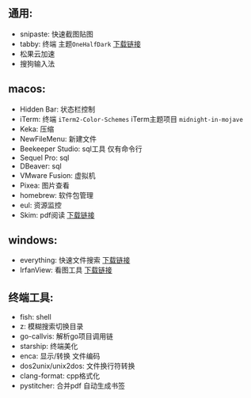 ## 通用:
- snipaste: 快速截图贴图
- tabby: 终端 主题`OneHalfDark`  [下载链接](https://github.com/Eugeny/tabby/releases)
- 松果云加速
- 搜狗输入法

## macos:
- Hidden Bar: 状态栏控制
- iTerm: 终端
 `iTerm2-Color-Schemes` iTerm主题项目 `midnight-in-mojave`
- Keka: 压缩
- NewFileMenu: 新建文件
- Beekeeper Studio: sql工具 仅有命令行
- Sequel Pro: sql
- DBeaver: sql
- VMware Fusion: 虚拟机
- Pixea: 图片查看
- homebrew: 软件包管理
- eul: 资源监控
- Skim: pdf阅读 [下载链接](https://skim-app.sourceforge.io/)

## windows:
- everything: 快速文件搜索 [下载链接](https://www.voidtools.com/zh-cn/)
- IrfanView: 看图工具 [下载链接](https://www.irfanview.com/)

## 终端工具:
- fish: shell
- z: 模糊搜索切换目录
- go-callvis: 解析go项目调用链
- starship: 终端美化
- enca: 显示/转换 文件编码
- dos2unix/unix2dos: 文件换行符转换
- clang-format: cpp格式化
- pystitcher: 合并pdf 自动生成书签
